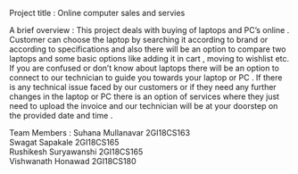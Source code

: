 Project title : Online computer sales and servies 

A brief overview :
                   This project deals with buying of laptops and PC’s online . Customer can choose the laptop by searching it according to brand or according to specifications and also there will be an option to compare two laptops and some basic options like adding it in cart , moving to wishlist etc. If you are confused or don’t know about laptops there will be an option to connect to our technician to guide you towards your laptop or PC . If there is any technical issue faced by our customers or if they need any further changes in the laptop or PC there is an option of services where they just need to upload the invoice and our technician will be at your doorstep on the provided date and time . 
                   
Team Members :
Suhana Mullanavar      2GI18CS163          
Swagat Sapakale        2GI18CS165              
Rushikesh Suryawanshi  2GI18CS165                
Vishwanath Honawad     2GI18CS180           
